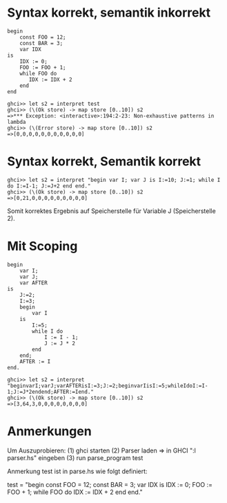 # Syntax korrekt, semantik inkorrekt
    begin
        const FOO = 12;
        const BAR = 3;
        var IDX
    is
        IDX := 0;
        FOO := FOO + 1;
        while FOO do
           IDX := IDX + 2
        end
    end

    ghci>> let s2 = interpret test
    ghci>> (\(Ok store) -> map store [0..10]) s2
    =>*** Exception: <interactive>:194:2-23: Non-exhaustive patterns in lambda
    ghci>> (\(Error store) -> map store [0..10]) s2
    =>[0,0,0,0,0,0,0,0,0,0,0]

# Syntax korrekt, Semantik korrekt

    ghci>> let s2 = interpret "begin var I; var J is I:=10; J:=1; while I do I:=I-1; J:=J+2 end end."
    ghci>> (\(Ok store) -> map store [0..10]) s2
    =>[0,21,0,0,0,0,0,0,0,0,0]

Somit korrektes Ergebnis auf Speicherstelle 
für Variable J (Speicherstelle 2).

# Mit Scoping
    begin
        var I;
        var J;
        var AFTER
    is
        J:=2;
        I:=3;
        begin 
            var I
        is
            I:=5;
            while I do
                I := I - 1;
                J := J * 2
            end
        end;
        AFTER := I
    end.

    ghci>> let s2 = interpret "beginvarI;varJ;varAFTERisI:=3;J:=2;beginvarIisI:=5;whileIdoI:=I-1;J:=J*2endend;AFTER:=Iend."
    ghci>> (\(Ok store) -> map store [0..10]) s2
    =>[3,64,3,0,0,0,0,0,0,0,0]

# Anmerkungen

Um Auszuprobieren:
(1) ghci starten
(2) Parser laden => in GHCI ":l parser.hs" eingeben
(3) run parse_program test

Anmerkung test ist in parse.hs wie folgt definiert:

test = "begin const FOO = 12; const BAR = 3; var IDX is IDX := 0; FOO := FOO + 1; while FOO do IDX := IDX + 2 end end."

